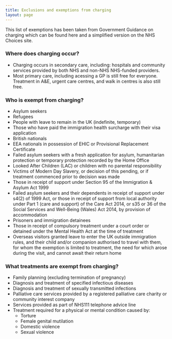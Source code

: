 ```yaml
---
title: Exclusions and exemptions from charging
layout: page
---
```


This list of exemptions has been taken from Government Guidance on charging which can be found here and a simplified version on the NHS Choices site.

### Where does charging occur?

 * Charging occurs in secondary care, including: hospitals and community services provided by both NHS and non-NHS NHS-funded providers.
 * Most primary care, including acessing a GP is still free for everyone. Treatment in A&E, urgent care centres, and walk in centres is also still free.

### Who is exempt from charging?

 * Asylum seekers
 * Refugees
 * People with leave to remain in the UK (indefinite, temporary)
 * Those who have paid the immigration health surcharge with their visa application
 * British nationals
 * EEA nationals in possession of EHIC or Provisional Replacement Certificate
 * Failed asylum seekers with a fresh application for asylum, humanitarian protection or temporary protection recorded by the Home Office
 * Looked After Children (LAC) or children with no parental responsibility
 * Victims of Modern Day Slavery, or decision of this pending, or if treatment commenced prior to decision was made
 * Those in receipt of support under Section 95 of the Immigration & Asylum Act 1999
 * Failed asylum seekers and their dependents in receipt of support under s4(2) of 1999 Act, or those in receipt of support from local authority under Part 1 (care and support) of the Care Act 2014, or s35 or 36 of the Social Services and Well-Being (Wales) Act 2014, by provision of accommodation
 * Prisoners and immigration detainees
 * Those in receipt of compulsory treatment under a court order or detained under the Mental Health Act at the time of treatment
 * Overseas visitors granted leave to enter the UK outside immigration rules, and their child and/or companion authorised to travel with them, for whom the exemption is limited to treatment, the need for which arose during the visit, and cannot await their return home

### What treatments are exempt from charging?

* Family planning (excluding termination of pregnancy)
* Diagnosis and treatment of specified infectious diseases
* Diagnosis and treatment of sexually transmitted infections
* Palliative care services provided by a registered palliative care charity or community interest company
* Services provided as part of NHS111 telephone advice line
* Treatment required for a physical or mental condition caused by:
    * Torture
    * Female genital mutilation
    * Domestic violence
    * Sexual violence
